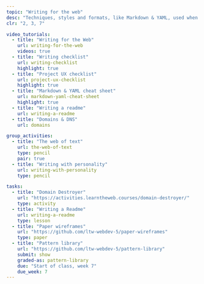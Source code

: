 ```yaml
---
topic: "Writing for the web"
desc: "Techniques, styles and formats, like Markdown & YAML, used when writing text for the web."
clr: "2, 3, 7"

video_tutorials:
  - title: "Writing for the Web"
    url: writing-for-the-web
    videos: true
  - title: "Writing checklist"
    url: writing-checklist
    highlight: true
  - title: "Project UX checklist"
    url: project-ux-checklist
    highlight: true
  - title: "Markdown & YAML cheat sheet"
    url: markdown-yaml-cheat-sheet
    highlight: true
  - title: "Writing a readme"
    url: writing-a-readme
  - title: "Domains & DNS"
    url: domains

group_activities:
  - title: "The web of text"
    url: the-web-of-text
    type: pencil
    pair: true
  - title: "Writing with personality"
    url: writing-with-personality
    type: pencil

tasks:
  - title: "Domain Destroyer"
    url: "https://activities.learntheweb.courses/domain-destroyer/"
    type: activity
  - title: "Writing a Readme"
    url: writing-a-readme
    type: lesson
  - title: "Paper wireframes"
    url: "https://github.com/ltw-webdev-5/paper-wireframes"
    type: paper
  - title: "Pattern library"
    url: "https://github.com/ltw-webdev-5/pattern-library"
    submit: show
    graded-as: pattern-library
    due: "Start of class, week 7"
    due_week: 7
---
```

